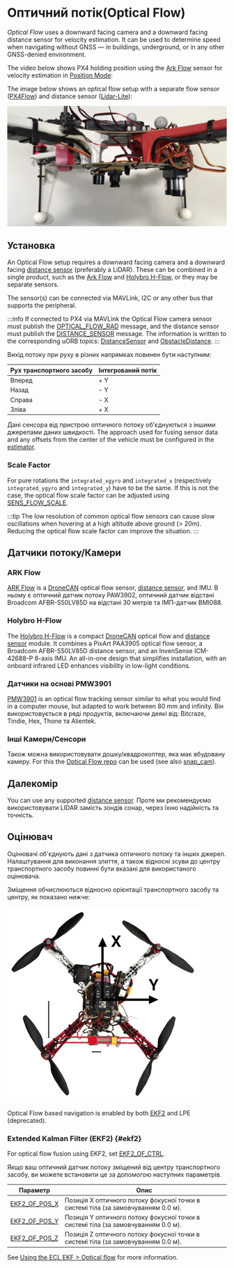 # Оптичний потік(Optical Flow)

_Optical Flow_ uses a downward facing camera and a downward facing distance sensor for velocity estimation.
It can be used to determine speed when navigating without GNSS — in buildings, underground, or in any other GNSS-denied environment.

The video below shows PX4 holding position using the [Ark Flow](#ark-flow) sensor for velocity estimation in [Position Mode](../flight_modes_mc/position.md):

<lite-youtube videoid="aPQKgUof3Pc" title="ARK Flow with PX4 Optical Flow Position Hold"/>

<!-- ARK Flow with PX4 Optical Flow Position Hold: 20210605 -->

The image below shows an optical flow setup with a separate flow sensor ([PX4Flow](../sensor/px4flow.md)) and distance sensor ([Lidar-Lite](../sensor/lidar_lite.md)):

![Optical flow lidar attached](../../assets/hardware/sensors/optical_flow/flow_lidar_attached.jpg)

## Установка

An Optical Flow setup requires a downward facing camera and a downward facing [distance sensor](../sensor/rangefinders.md) (preferably a LiDAR).
These can be combined in a single product, such as the [Ark Flow](#ark-flow) and [Holybro H-Flow](https://holybro.com/products/h-flow), or they may be separate sensors.

The sensor(s) can be connected via MAVLink, I2C or any other bus that supports the peripheral.

:::info
If connected to PX4 via MAVLink the Optical Flow camera sensor must publish the [OPTICAL_FLOW_RAD](https://mavlink.io/en/messages/common.html#OPTICAL_FLOW_RAD) message, and the distance sensor must publish the [DISTANCE_SENSOR](https://mavlink.io/en/messages/common.html#DISTANCE_SENSOR) message.
The information is written to the corresponding uORB topics: [DistanceSensor](../msg_docs/DistanceSensor.md) and [ObstacleDistance](../msg_docs/ObstacleDistance.md).
:::

Вихід потоку при руху в різних напрямках повинен бути наступним:

| Рух транспортного засобу | Інтегрований потік |
| ------------------------ | ------------------ |
| Вперед                   | + Y                |
| Назад                    | - Y                |
| Справа                   | - X                |
| Зліва                    | + X                |

Дані сенсора від пристрою оптичного потоку об'єднуються з іншими джерелами даних швидкості.
The approach used for fusing sensor data and any offsets from the center of the vehicle must be configured in the [estimator](#estimators).

### Scale Factor

For pure rotations the `integrated_xgyro` and `integrated_x` (respectively `integrated_ygyro` and `integrated_y`) have to be the same.
If this is not the case, the optical flow scale factor can be adjusted using [SENS_FLOW_SCALE](../advanced_config/parameter_reference.md#SENS_FLOW_SCALE).

:::tip
The low resolution of common optical flow sensors can cause slow oscillations when hovering at a high altitude above ground (> 20m).
Reducing the optical flow scale factor can improve the situation.
:::

## Датчики потоку/Камери

### ARK Flow

[ARK Flow](../dronecan/ark_flow.md) is a [DroneCAN](../dronecan/index.md) optical flow sensor, [distance sensor](../sensor/rangefinders.md), and IMU.
В ньому є оптичний датчик потоку PAW3902, оптичний датчик відстані Broadcom AFBR-S50LV85D на відстані 30 метрів та ІМП-датчик BMI088.

### Holybro H-Flow

The [Holybro H-Flow](https://holybro.com/products/h-flow) is a compact [DroneCAN](../dronecan/index.md) optical flow and [distance sensor](../sensor/rangefinders.md) module.
It combines a PixArt PAA3905 optical flow sensor, a Broadcom AFBR-S50LV85D distance sensor, and an InvenSense ICM-42688-P 6-axis IMU.
An all-in-one design that simplifies installation, with an onboard infrared LED enhances visibility in low-light conditions.

### Датчики на основі PMW3901

[PMW3901](../sensor/pmw3901.md) is an optical flow tracking sensor similar to what you would find in a computer mouse, but adapted to work between 80 mm and infinity.
Він використовується в ряді продуктів, включаючи деякі від: Bitcraze, Tindie, Hex, Thone та Alientek.

### Інші Камери/Сенсори

Також можна використовувати дошку/квадрокоптер, яка має вбудовану камеру.
For this the [Optical Flow repo](https://github.com/PX4/OpticalFlow) can be used (see also [snap_cam](https://github.com/PX4/snap_cam)).

## Далекомір

You can use any supported [distance sensor](../sensor/rangefinders.md).
Проте ми рекомендуємо використовувати LIDAR замість зондів сонар, через їхню надійність та точність.

## Оцінювач

Оцінювачі об'єднують дані з датчика оптичного потоку та інших джерел.
Налаштування для виконання злиття, а також відносні зсуви до центру транспортного засобу повинні бути вказані для використаного оцінювача.

Зміщення обчислюються відносно орієнтації транспортного засобу та центру, як показано нижче:

![Optical Flow offsets](../../assets/hardware/sensors/optical_flow/px4flow_offset.png)

Optical Flow based navigation is enabled by both [EKF2](#ekf2) and LPE (deprecated).

### Extended Kalman Filter (EKF2) {#ekf2}

For optical flow fusion using EKF2, set [EKF2_OF_CTRL](../advanced_config/parameter_reference.md#EKF2_OF_CTRL).

Якщо ваш оптичний датчик потоку зміщений від центру транспортного засобу, ви можете встановити це за допомогою наступних параметрів.

| Параметр                                                                                                                                                          | Опис                                                                                                                                  |
| ----------------------------------------------------------------------------------------------------------------------------------------------------------------- | ------------------------------------------------------------------------------------------------------------------------------------- |
| <a id="EKF2_OF_POS_X"></a>[EKF2_OF_POS_X](../advanced_config/parameter_reference.md#EKF2_OF_POS_X) | Позиція X оптичного потоку фокусної точки в системі тіла (за замовчуванням 0.0 м). |
| <a id="EKF2_OF_POS_Y"></a>[EKF2_OF_POS_Y](../advanced_config/parameter_reference.md#EKF2_OF_POS_Y) | Позиція Y оптичного потоку фокусної точки в системі тіла (за замовчуванням 0.0 м). |
| <a id="EKF2_OF_POS_Z"></a>[EKF2_OF_POS_Z](../advanced_config/parameter_reference.md#EKF2_OF_POS_Z) | Позиція Z оптичного потоку фокусної точки в системі тіла (за замовчуванням 0.0 м). |

See [Using the ECL EKF > Optical flow](../advanced_config/tuning_the_ecl_ekf.md#optical-flow) for more information.
